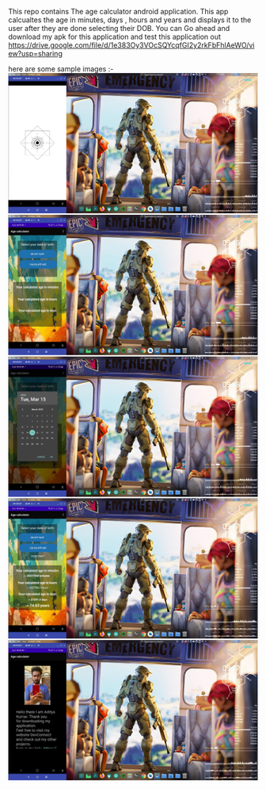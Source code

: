 This repo contains The age calculator android application.
This app calcualtes the age in minutes, days , hours and years and displays it to the user after they are done selecting their DOB.
You can Go ahead and download my apk for this application and test this application out
https://drive.google.com/file/d/1e383Oy3VOcSQYcqfGI2y2rkFbFhlAeWO/view?usp=sharing

here are some sample images :-
![](app/src/main/res/drawable/one.png)
![](app/src/main/res/drawable/two.png)
![](app/src/main/res/drawable/three.png)
![](app/src/main/res/drawable/four.png)
![](app/src/main/res/drawable/five.png)
